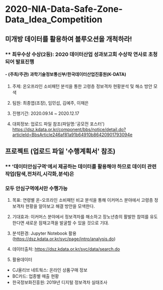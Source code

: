 # 2020-NIA-Data-Safe-Zone-Data_Idea_Competition

## 미개방 데이터를 활용하여 블루오션을 개척하라!

### ** 최우수상 수상(2등): 2020 데이터산업 성과보고회 수상작 연사로 초청되어 발표진행
####  - (주최/주관) 과학기술정보통신부/한국데이터산업진흥원(K-DATA)

1. 주제: 온오프라인 소비패턴 분석을 통한 고령층 정보격차 현황분석 및 해소 방안 모색

2. 팀원: 최종엽(조장), 임민섭, 김예주, 이채은

3. 진행기간: 2020.09.14 ~ 2020.12.17

4. 대회정보: 업로드 파일 참조(파일명:'공모전 포스터')
            https://dsz.kdata.or.kr/component/bbs/notice/detail.do?articleId=BbsArticle246af81a91b64910b86420901793094e



## 프로젝트 (업로드 파일 '수행계획서' 참조)
### ** '데이터안심구역'에서 제공하는 데이터를 활용해야 하므로 데이터 관련 작업(탐색,전처리,시각화,분석)은 
###     모두 안심구역에서만 수행가능

1. 목표: 연령별 온-오프라인 소비패턴 비교 분석을 통해 이커머스 분야에서 고령층 정보격차 현황을 알아보고 해결 방안을 모색한다.

2. 기대효과: 이커머스 분야에서 정보격차를 해소하고 장노년층의 활발한 참여를 유도한다면 새로운 잠재고객을 발굴할 수 있을 것으로 기대.
 
3. 분석환경: Jupyter Notebook 활용
  (https://dsz.kdata.or.kr/svc/page/intro/analysis.do)

4. 데이터출처: https://dsz.kdata.or.kr/svc/data/search.do

5. 활용데이터
- CJ올리브 네트웍스: 온라인 상품구매 정보 
- BC카드: 업종별 매출 현황
- 한국정보화진흥원: 2019년 디지털 정보격차 실태조사



